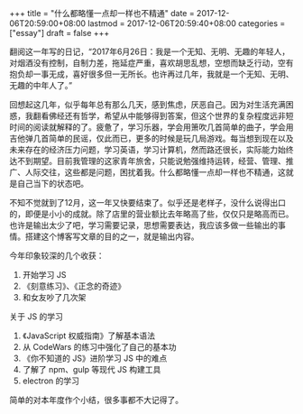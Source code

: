 +++
title = "什么都略懂一点却一样也不精通"
date = 2017-12-06T20:59:00+08:00
lastmod = 2017-12-06T20:59:40+08:00
categories = ["essay"]
draft = false
+++

翻阅这一年写的日记，“2017年6月26日：我是一个无知、无明、无趣的年轻人，对烟酒没有控制，自制力差，拖延症严重，喜欢胡思乱想，空想而缺乏行动，空有抱负却一事无成，喜好很多但一无所长。也许再过几年，我就是一个无知、无明、无趣的中年人了。”

回想起这几年，似乎每年总有那么几天，感到焦虑，厌恶自己。因为对生活充满困惑，我翻看佛经还有哲学，希望从中能够得到答案，但这个世界的复杂程度远非短时间的阅读就解释的了。疲惫了，学习乐器，学会用箫吹几首简单的曲子，学会用吉他弹几首简单的民谣，仅此而已，更多的时候是玩几局游戏。每当想到现在以及未来存在的经济压力问题，学习英语，学习计算机，然而路还很长，实际能力始终达不到期望。目前我管理的这家青年旅舍，只能说勉强维持运转，经营、管理、推广、人际交往，这些都是问题，困扰着我。什么都略懂一点却一样也不精通，这就是自己当下的状态吧。

不知不觉就到了12月，这一年又快要结束了。似乎还是老样子，没什么说得出口的，即便是小小的成就。除了店里的营业额比去年略高了些，仅仅只是略高而已。也许是输出太少了吧，学习需要记录，思想需要表达，我应该多做一些输出的事情。搭建这个博客写文章的目的之一，就是输出内容。

今年印象较深的几个收获：

1.  开始学习 JS
2.  《刻意练习》、《正念的奇迹》
3.  和女友吵了几次架

关于 JS 的学习

1.  《JavaScript 权威指南》了解基本语法
2.  从 CodeWars 的练习中强化了自己的基本功
3.  《你不知道的 JS》进阶学习 JS 中的难点
4.  了解了 npm、gulp 等现代 JS 构建工具
5.  electron 的学习

简单的对本年度作个小结，很多事都不大记得了。
